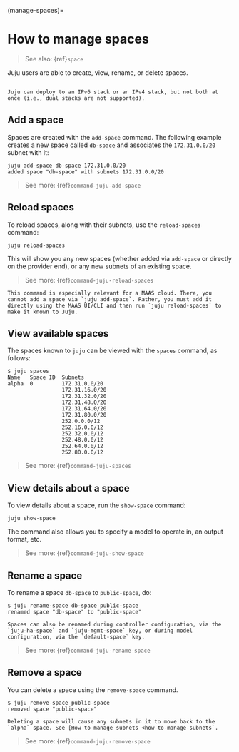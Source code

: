 (manage-spaces)=
# How to manage spaces
> See also: {ref}`space`

Juju users are able to create, view, rename, or delete spaces.

```{caution}

Juju can deploy to an IPv6 stack or an IPv4 stack, but not both at once (i.e., dual stacks are not supported).

```

## Add a space

Spaces are created with the `add-space` command. The following example creates a new space called `db-space` and associates the `172.31.0.0/20` subnet with it:

``` text
juju add-space db-space 172.31.0.0/20
added space "db-space" with subnets 172.31.0.0/20
```

> See more: {ref}`command-juju-add-space`


## Reload spaces

To reload spaces, along with their subnets, use the `reload-spaces` command:

```text
juju reload-spaces
```

This will show you any new spaces (whether added via `add-space` or directly on the provider end), or any new subnets of an existing space.

> See more: {ref}`command-juju-reload-spaces`

```{important}
This command is especially relevant for a MAAS cloud. There, you cannot add a space via `juju add-space`. Rather, you must add it directly using the MAAS UI/CLI and then run `juju reload-spaces` to make it known to Juju.
```

## View  available spaces

The spaces known to `juju` can be viewed with the `spaces` command, as follows:

```text
$ juju spaces
Name   Space ID  Subnets
alpha  0         172.31.0.0/20
                 172.31.16.0/20
                 172.31.32.0/20
                 172.31.48.0/20
                 172.31.64.0/20
                 172.31.80.0/20
                 252.0.0.0/12
                 252.16.0.0/12
                 252.32.0.0/12
                 252.48.0.0/12
                 252.64.0.0/12
                 252.80.0.0/12
```

> See more: {ref}`command-juju-spaces`


## View details about a space

To view details about a space, run the `show-space` command:

```text
juju show-space
```

The command also allows you to specify a model to operate in, an output format, etc.

> See more: {ref}`command-juju-show-space`

## Rename a space

To rename a space `db-space` to `public-space`, do:

```text
$ juju rename-space db-space public-space
renamed space "db-space" to "public-space"
```

```{important}
Spaces can also be renamed during controller configuration, via the `juju-ha-space` and `juju-mgmt-space` key, or during model configuration, via the `default-space` key.
```

> See more: {ref}`command-juju-rename-space`


## Remove a space

You can delete a space using the `remove-space` command. 

```text
$ juju remove-space public-space
removed space "public-space"
```

```{important}
Deleting a space will cause any subnets in it to move back to the `alpha` space. See [How to manage subnets <how-to-manage-subnets`.
```

> See more: {ref}`command-juju-remove-space`

